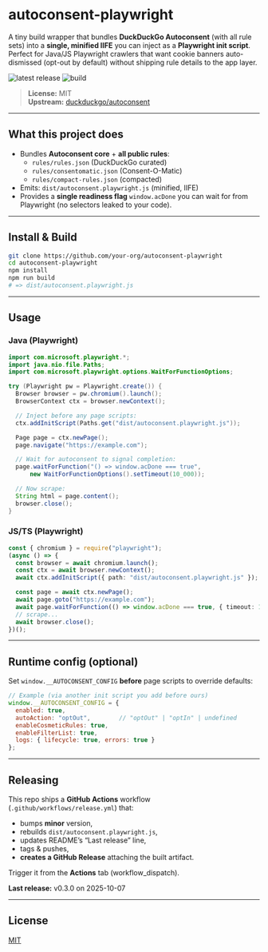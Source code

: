 # autoconsent-playwright

A tiny build wrapper that bundles **DuckDuckGo Autoconsent** (with all rule sets) into a **single, minified IIFE** you can inject as a **Playwright init script**. Perfect for Java/JS Playwright crawlers that want cookie banners auto-dismissed (opt-out by default) without shipping rule details to the app layer.

![latest release](https://img.shields.io/github/v/release/searchmcp/autoconsent-playwright)
![build](https://img.shields.io/github/actions/workflow/status/searchmcp/autoconsent-playwright/release.yml?branch=main)

> **License:** MIT  
> **Upstream:** [duckduckgo/autoconsent](https://github.com/duckduckgo/autoconsent)

---

## What this project does

- Bundles **Autoconsent core** + **all public rules**:
  - `rules/rules.json` (DuckDuckGo curated)
  - `rules/consentomatic.json` (Consent-O-Matic)
  - `rules/compact-rules.json` (compacted)
- Emits: `dist/autoconsent.playwright.js` (minified, IIFE)
- Provides a **single readiness flag** `window.acDone` you can wait for from Playwright (no selectors leaked to your code).

---

## Install & Build

```bash
git clone https://github.com/your-org/autoconsent-playwright
cd autoconsent-playwright
npm install
npm run build
# => dist/autoconsent.playwright.js
```

---

## Usage

### Java (Playwright)

```java
import com.microsoft.playwright.*;
import java.nio.file.Paths;
import com.microsoft.playwright.options.WaitForFunctionOptions;

try (Playwright pw = Playwright.create()) {
  Browser browser = pw.chromium().launch();
  BrowserContext ctx = browser.newContext();

  // Inject before any page scripts:
  ctx.addInitScript(Paths.get("dist/autoconsent.playwright.js"));

  Page page = ctx.newPage();
  page.navigate("https://example.com");

  // Wait for autoconsent to signal completion:
  page.waitForFunction("() => window.acDone === true",
      new WaitForFunctionOptions().setTimeout(10_000));

  // Now scrape:
  String html = page.content();
  browser.close();
}
```

### JS/TS (Playwright)

```ts
const { chromium } = require("playwright");
(async () => {
  const browser = await chromium.launch();
  const ctx = await browser.newContext();
  await ctx.addInitScript({ path: "dist/autoconsent.playwright.js" });

  const page = await ctx.newPage();
  await page.goto("https://example.com");
  await page.waitForFunction(() => window.acDone === true, { timeout: 10_000 });
  // scrape...
  await browser.close();
})();
```

---

## Runtime config (optional)

Set `window.__AUTOCONSENT_CONFIG` **before** page scripts to override defaults:

```js
// Example (via another init script you add before ours)
window.__AUTOCONSENT_CONFIG = {
  enabled: true,
  autoAction: "optOut",        // "optOut" | "optIn" | undefined
  enableCosmeticRules: true,
  enableFilterList: true,
  logs: { lifecycle: true, errors: true }
};
```

---

## Releasing

This repo ships a **GitHub Actions** workflow (`.github/workflows/release.yml`) that:
- bumps **minor** version,
- rebuilds `dist/autoconsent.playwright.js`,
- updates README’s “Last release” line,
- tags & pushes,
- **creates a GitHub Release** attaching the built artifact.

Trigger it from the **Actions** tab (workflow_dispatch).

**Last release:** <!--LAST_RELEASE-->v0.3.0 on 2025-10-07<!--/LAST_RELEASE-->

---

## License

[MIT](./LICENSE)
